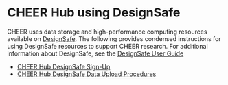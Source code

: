 # CHEER Hub using DesignSafe
CHEER uses data storage and high-performance computing resources available on [DesignSafe](https://www.designsafe-ci.org/). The following provides condensed instructions for using DesignSafe resources to support CHEER research. For additional information about DesignSafe, see the [DesignSafe User Guide](https://www.designsafe-ci.org/user-guide/)

* [CHEER Hub DesignSafe Sign-Up](05a-CHEER_DesignSafe_SignUp.md)
* [CHEER Hub DesignSafe Data Upload Procedures](05b-CHEER_DesignSafe_DataUpload)
